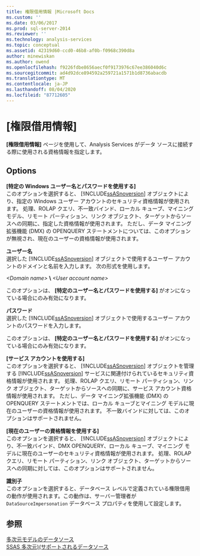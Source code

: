 ```yaml
---
title: 権限借用情報 |Microsoft Docs
ms.custom: ''
ms.date: 03/06/2017
ms.prod: sql-server-2014
ms.reviewer: ''
ms.technology: analysis-services
ms.topic: conceptual
ms.assetid: 42319d60-ccd0-46b8-af0b-f0968c390d8a
author: minewiskan
ms.author: owend
ms.openlocfilehash: f9226fdbe8656aecf0f9173976c67ee386040d6c
ms.sourcegitcommit: ad4d92dce894592a259721a1571b1d8736abacdb
ms.translationtype: MT
ms.contentlocale: ja-JP
ms.lasthandoff: 08/04/2020
ms.locfileid: "87712605"
---
```

# <a name="impersonation-information"></a>[権限借用情報]
  **[権限借用情報]** ページを使用して、Analysis Services がデータ ソースに接続する際に使用される資格情報を指定します。  
  
## <a name="options"></a>Options  
 **[特定の Windows ユーザー名とパスワードを使用する]**  
 このオプションを選択すると、 [!INCLUDE[ssASnoversion](../includes/ssasnoversion-md.md)] オブジェクトにより、指定の Windows ユーザー アカウントのセキュリティ資格情報が使用されます。 処理、ROLAP クエリ、不一致バインド、ローカル キューブ、マイニング モデル、リモート パーティション、リンク オブジェクト、ターゲットからソースへの同期に、指定した資格情報が使用されます。 ただし、データ マイニング拡張機能 (DMX) の OPENQUERY ステートメントについては、このオプションが無視され、現在のユーザーの資格情報が使用されます。  
  
 **ユーザー名**  
 選択した [!INCLUDE[ssASnoversion](../includes/ssasnoversion-md.md)] オブジェクトで使用するユーザー アカウントのドメインと名前を入力します。 次の形式を使用します。  
  
 *\<Domain name>* **\\** *\<User account name>*  
  
 このオプションは、 **[特定のユーザー名とパスワードを使用する]** がオンになっている場合にのみ有効になります。  
  
 **パスワード**  
 選択した [!INCLUDE[ssASnoversion](../includes/ssasnoversion-md.md)] オブジェクトで使用するユーザー アカウントのパスワードを入力します。  
  
 このオプションは、 **[特定のユーザー名とパスワードを使用する]** がオンになっている場合にのみ有効になります。  
  
 **[サービス アカウントを使用する]**  
 このオプションを選択すると、 [!INCLUDE[ssASnoversion](../includes/ssasnoversion-md.md)] オブジェクトを管理する [!INCLUDE[ssASnoversion](../includes/ssasnoversion-md.md)] サービスに関連付けられているセキュリティ資格情報が使用されます。 処理、ROLAP クエリ、リモート パーティション、リンク オブジェクト、ターゲットからソースへの同期に、サービス アカウント資格情報が使用されます。 ただし、データ マイニング拡張機能 (DMX) の OPENQUERY ステートメントでは、ローカル キューブとマイニング モデルに現在のユーザーの資格情報が使用されます。 不一致バインドに対しては、このオプションはサポートされません。  
  
 **[現在のユーザーの資格情報を使用する]**  
 このオプションを選択すると、 [!INCLUDE[ssASnoversion](../includes/ssasnoversion-md.md)] オブジェクトにより、不一致バインド、DMX OPENQUERY、ローカル キューブ、マイニング モデルに現在のユーザーのセキュリティ資格情報が使用されます。 処理、ROLAP クエリ、リモート パーティション、リンク オブジェクト、ターゲットからソースへの同期に対しては、このオプションはサポートされません。  
  
 **識別子**  
 このオプションを選択すると、データベース レベルで定義されている権限借用の動作が使用されます。この動作は、サーバー管理者が `DataSourceImpersonation` データベース プロパティを使用して設定します。  
  
## <a name="see-also"></a>参照  
 [多次元モデルのデータソース](multidimensional-models/data-sources-in-multidimensional-models.md)   
 [SSAS 多次元&#41;&#40;サポートされるデータソース](multidimensional-models/supported-data-sources-ssas-multidimensional.md)  
  
  
